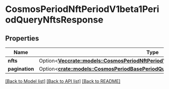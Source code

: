 # CosmosPeriodNftPeriodV1beta1PeriodQueryNftsResponse

## Properties

Name | Type | Description | Notes
------------ | ------------- | ------------- | -------------
**nfts** | Option<[**Vec<crate::models::CosmosPeriodNftPeriodV1beta1PeriodNft>**](cosmos.nft.v1beta1.NFT.md)> |  | [optional]
**pagination** | Option<[**crate::models::CosmosPeriodBasePeriodQueryPeriodV1beta1PeriodPageResponse**](cosmos.base.query.v1beta1.PageResponse.md)> |  | [optional]

[[Back to Model list]](../README.md#documentation-for-models) [[Back to API list]](../README.md#documentation-for-api-endpoints) [[Back to README]](../README.md)


